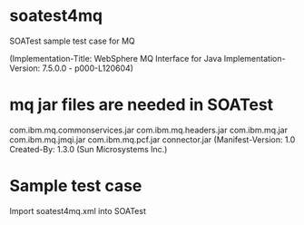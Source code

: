 # soatest4mq
SOATest sample test case for MQ

(Implementation-Title: WebSphere MQ Interface for Java
Implementation-Version: 7.5.0.0 - p000-L120604)

# mq jar files are needed in SOATest
com.ibm.mq.commonservices.jar
com.ibm.mq.headers.jar
com.ibm.mq.jar
com.ibm.mq.jmqi.jar
com.ibm.mq.pcf.jar 
connector.jar (Manifest-Version: 1.0
Created-By: 1.3.0 (Sun Microsystems Inc.)


# Sample test case
Import soatest4mq.xml into SOATest
